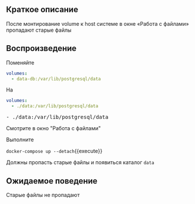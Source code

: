 ## Краткое описание

После монтирование volume к host системе в окне «Работа с файлами» пропадают старые файлы

## Воспроизведение

Поменяйте

```yaml
volumes:
  - data-db:/var/lib/postgresql/data
```

На

```yaml
volumes:
  - ./data:/var/lib/postgresql/data
```

<pre class="file" data-filename="./compose.yaml" data-target="insert" data-marker="- data-db:/var/lib/postgresql/data">
- ./data:/var/lib/postgresql/data
</pre>

Смотрите в окно "Работа с файлами"

Выполните

`docker-compose up --detach`{{execute}}

Должны пропасть старые файлы и появиться каталог `data`

## Ожидаемое поведение

Старые файлы не пропадают